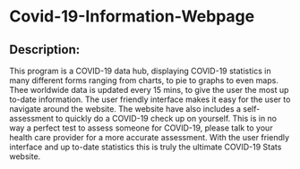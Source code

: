 # Covid-19-Information-Webpage

## Description:

This program is a COVID-19 data hub, displaying COVID-19 statistics in many different forms ranging from charts, to pie to graphs to even maps. Thee worldwide data is updated every 15 mins, to give the user the most up to-date information. The user friendly interface makes it easy for the user to navigate around the website. The website have also includes a self-assessment to quickly do a COVID-19 check up on yourself. This is in no way a perfect test to assess someone for COVID-19, please talk to your health care provider for a more accurate assessment. With the user friendly interface and up to-date statistics this is truly the ultimate COVID-19 Stats website.
